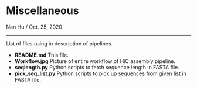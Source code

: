 # Miscellaneous
Nan Hu / Oct. 25, 2020

---

List of files using in description of pipelines.
- **README.md**  This file.
- **Workflow.jpg**  Picture of entire workflow of HiC assembly pipeline.
- **seqlength.py**  Python scripts to fetch sequence length in FASTA file.
- **pick_seq_list.py**  Python scripts to pick up sequences from given list in FASTA file.
